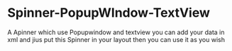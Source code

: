 # Spinner-PopupWIndow-TextView
A Apinner which use Popupwindow and textview 
you can add your data in xml and jius put this Spinner in your layout then you can use it as you wish
